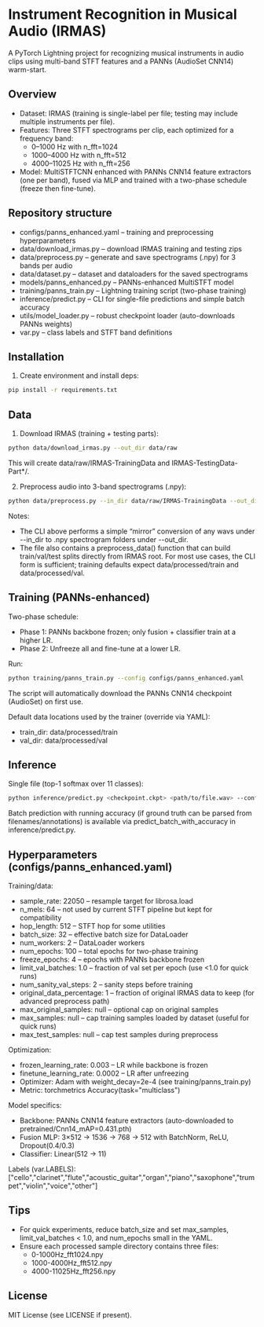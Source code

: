 # Instrument Recognition in Musical Audio (IRMAS)

A PyTorch Lightning project for recognizing musical instruments in audio clips using multi-band STFT features and a PANNs (AudioSet CNN14) warm-start.

## Overview
- Dataset: IRMAS (training is single-label per file; testing may include multiple instruments per file).
- Features: Three STFT spectrograms per clip, each optimized for a frequency band:
  - 0–1000 Hz with n_fft=1024
  - 1000–4000 Hz with n_fft=512
  - 4000–11025 Hz with n_fft=256
- Model: MultiSTFTCNN enhanced with PANNs CNN14 feature extractors (one per band), fused via MLP and trained with a two-phase schedule (freeze then fine-tune).

## Repository structure
- configs/panns_enhanced.yaml – training and preprocessing hyperparameters
- data/download_irmas.py – download IRMAS training and testing zips
- data/preprocess.py – generate and save spectrograms (.npy) for 3 bands per audio
- data/dataset.py – dataset and dataloaders for the saved spectrograms
- models/panns_enhanced.py – PANNs-enhanced MultiSTFT model
- training/panns_train.py – Lightning training script (two-phase training)
- inference/predict.py – CLI for single-file predictions and simple batch accuracy
- utils/model_loader.py – robust checkpoint loader (auto-downloads PANNs weights)
- var.py – class labels and STFT band definitions

## Installation
1) Create environment and install deps:
```bash
pip install -r requirements.txt
```

## Data
1) Download IRMAS (training + testing parts):
```bash
python data/download_irmas.py --out_dir data/raw
```
This will create data/raw/IRMAS-TrainingData and IRMAS-TestingData-Part*/.

2) Preprocess audio into 3-band spectrograms (.npy):
```bash
python data/preprocess.py --in_dir data/raw/IRMAS-TrainingData --out_dir data/processed --config configs/panns_enhanced.yaml
```
Notes:
- The CLI above performs a simple “mirror” conversion of any wavs under --in_dir to .npy spectrogram folders under --out_dir.
- The file also contains a preprocess_data() function that can build train/val/test splits directly from IRMAS root. For most use cases, the CLI form is sufficient; training defaults expect data/processed/train and data/processed/val.

## Training (PANNs-enhanced)
Two-phase schedule:
- Phase 1: PANNs backbone frozen; only fusion + classifier train at a higher LR.
- Phase 2: Unfreeze all and fine-tune at a lower LR.

Run:
```bash
python training/panns_train.py --config configs/panns_enhanced.yaml
```
The script will automatically download the PANNs CNN14 checkpoint (AudioSet) on first use.

Default data locations used by the trainer (override via YAML):
- train_dir: data/processed/train
- val_dir:   data/processed/val

## Inference
Single file (top-1 softmax over 11 classes):
```bash
python inference/predict.py <checkpoint.ckpt> <path/to/file.wav> --config configs/panns_enhanced.yaml
```
Batch prediction with running accuracy (if ground truth can be parsed from filenames/annotations) is available via predict_batch_with_accuracy in inference/predict.py.

## Hyperparameters (configs/panns_enhanced.yaml)
Training/data:
- sample_rate: 22050 – resample target for librosa.load
- n_mels: 64 – not used by current STFT pipeline but kept for compatibility
- hop_length: 512 – STFT hop for some utilities
- batch_size: 32 – effective batch size for DataLoader
- num_workers: 2 – DataLoader workers
- num_epochs: 100 – total epochs for two-phase training
- freeze_epochs: 4 – epochs with PANNs backbone frozen
- limit_val_batches: 1.0 – fraction of val set per epoch (use <1.0 for quick runs)
- num_sanity_val_steps: 2 – sanity steps before training
- original_data_percentage: 1 – fraction of original IRMAS data to keep (for advanced preprocess path)
- max_original_samples: null – optional cap on original samples
- max_samples: null – cap training samples loaded by dataset (useful for quick runs)
- max_test_samples: null – cap test samples during preprocess

Optimization:
- frozen_learning_rate: 0.003 – LR while backbone is frozen
- finetune_learning_rate: 0.0002 – LR after unfreezing
- Optimizer: Adam with weight_decay=2e-4 (see training/panns_train.py)
- Metric: torchmetrics Accuracy(task="multiclass")

Model specifics:
- Backbone: PANNs CNN14 feature extractors (auto-downloaded to pretrained/Cnn14_mAP=0.431.pth)
- Fusion MLP: 3×512 -> 1536 -> 768 -> 512 with BatchNorm, ReLU, Dropout(0.4/0.3)
- Classifier: Linear(512 -> 11)

Labels (var.LABELS):
["cello","clarinet","flute","acoustic_guitar","organ","piano","saxophone","trumpet","violin","voice","other"]

## Tips
- For quick experiments, reduce batch_size and set max_samples, limit_val_batches < 1.0, and num_epochs small in the YAML.
- Ensure each processed sample directory contains three files:
  - 0-1000Hz_fft1024.npy
  - 1000-4000Hz_fft512.npy
  - 4000-11025Hz_fft256.npy

## License
MIT License (see LICENSE if present).
